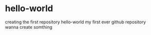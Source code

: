 # hello-world
creating the first repository hello-world
my first ever github repository
wanna create somthing
